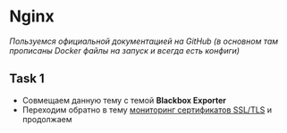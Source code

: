 # Nginx

_Пользуемся официальной документацией на GitHub (в основном там прописаны Docker файлы на запуск и всегда есть конфиги)_

## Task 1

- Совмещаем данную тему с темой **Blackbox Exporter**
- Переходим обратно в тему [мониторинг сертификатов SSL/TLS](https://github.com/lamjob1993/linux-monitoring/blob/main/blackbox-exporter/tasks_2.md#5-%D0%BF%D1%80%D0%BE%D0%B2%D0%B5%D1%80%D0%BA%D0%B0-%D0%BB%D0%BE%D0%BA%D0%B0%D0%BB%D1%8C%D0%BD%D1%8B%D1%85-%D1%81%D0%B5%D1%80%D1%82%D0%B8%D1%84%D0%B8%D0%BA%D0%B0%D1%82%D0%BE%D0%B2) и продолжаем
